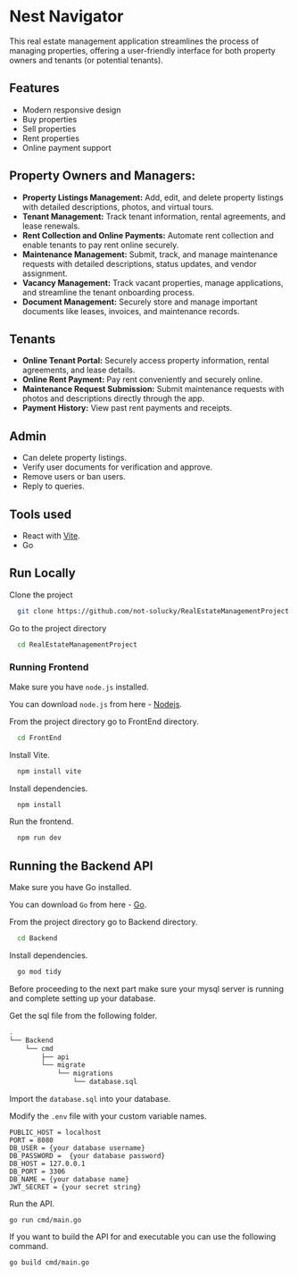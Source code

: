 
# Nest Navigator

This real estate management application streamlines the process of managing properties, offering a user-friendly interface for both property owners and tenants (or potential tenants).


## Features

- Modern responsive design
- Buy properties
- Sell properties
- Rent properties
- Online payment support

## Property Owners and Managers:

- **Property Listings Management:** Add, edit, and delete property listings with detailed descriptions, photos, and virtual tours.
- **Tenant Management:** Track tenant information, rental agreements, and lease renewals.
- **Rent Collection and Online Payments:** Automate rent collection and enable tenants to pay rent online securely.
- **Maintenance Management:** Submit, track, and manage maintenance requests with detailed descriptions, status updates, and vendor assignment.
- **Vacancy Management:** Track vacant properties, manage applications, and streamline the tenant onboarding process.
- **Document Management:** Securely store and manage important documents like leases, invoices, and maintenance records.

## Tenants 

- **Online Tenant Portal:** Securely access property information, rental agreements, and lease details.
- **Online Rent Payment:** Pay rent conveniently and securely online.
- **Maintenance Request Submission:** Submit maintenance requests with photos and descriptions directly through the app.
- **Payment History:** View past rent payments and receipts.

## Admin 

- Can delete property listings.
- Verify user documents for verification and approve.
- Remove users or ban users.
- Reply to queries.
## Tools used

- React with [Vite](https://vitejs.dev/).
- Go 


## Run Locally

Clone the project

```bash
  git clone https://github.com/not-solucky/RealEstateManagementProject.git
```

Go to the project directory

```bash
  cd RealEstateManagementProject
```
### Running Frontend
Make sure you have ```node.js``` installed.

You can download ```node.js``` from here - [Nodejs](https://nodejs.org/en/download/prebuilt-installer/current).


From the project directory go to FrontEnd directory.

```bash
  cd FrontEnd
```

Install Vite.

```bash
  npm install vite
```

Install dependencies.

```bash
  npm install
```

Run the frontend.

```bash
  npm run dev
```

## Running the Backend API
Make sure you have Go installed.

You can download ```Go``` from here - [Go](https://go.dev/doc/install).

From the project directory go to Backend directory.

```bash
  cd Backend
```

Install dependencies.

```bash
  go mod tidy
```

Before proceeding to the next part make sure your mysql server is running and complete setting up your database. 

Get the sql file from the following folder.

```bash
.
└── Backend
    └── cmd
        ├── api
        └── migrate
            └── migrations
                └── database.sql
```
Import the ``` database.sql ``` into your database.

Modify the ```.env``` file with your custom variable names.

```
PUBLIC_HOST = localhost
PORT = 8080
DB_USER = {your database username} 
DB_PASSWORD =  {your database password}
DB_HOST = 127.0.0.1
DB_PORT = 3306
DB_NAME = {your database name}
JWT_SECRET = {your secret string}
```

Run the API.

```
go run cmd/main.go

```

If you want to build the API for and executable you can use the following command.

```
go build cmd/main.go

```


